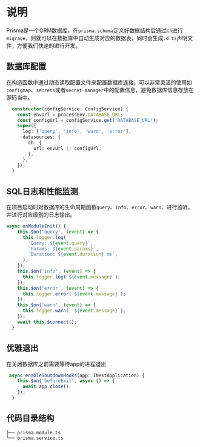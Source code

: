 # 说明

Prisma是一个ORM数据库，在`prisma.schema`定义好数据结构后通过cli进行`migrage`，则就可以在数据库中自动生成对应的数据表，同时会生成`.d.ts`声明文件，方便我们快速的进行开发。



## 数据库配置

在构造函数中通过动态读取配置文件来配置数据库连接，可以非常灵活的使用如`configmap`、`secrets`或者`secret manager`中的配置信息，避免数据库信息存放在源码当中。

```typescript
  constructor(configService: ConfigService) {
    const envUrl = processEnv.DATABASE_URL;
    const configUrl = configService.get('DATABASE_URL');
    super({
      log: ['query', 'info', 'warn', 'error'],
      datasources: {
        db: {
          url: envUrl || configUrl,
        },
      },
    });
  }
```



## SQL日志和性能监测

在项目启动时对数据库的生命周期函数`query`、`info`、`error`、`warn`、进行监听，并进行对应级别的日志输出。

```typescript
async onModuleInit() {
    this.$on('query', (event) => {
      this.logger.log(
        `Query: ${event.query}`,
        `Params: ${event.params}`,
        `Duration: ${event.duration} ms`,
      );
    });
    this.$on('info', (event) => {
      this.logger.log(`${event.message}`);
    });
    this.$on('error', (event) => {
      this.logger.error(`${event.message}`);
    });
    this.$on('warn', (event) => {
      this.logger.warn(` ${event.message}`);
    });
    await this.$connect();
  }
```



## 优雅退出

在关闭数据库之前需要等待app的进程退出

```typescript
 async enableShutdownHooks(app: INestApplication) {
    this.$on('beforeExit', async () => {
      await app.close();
    });
  }
```





## 代码目录结构

```
├── prisma.module.ts
└── prisma.service.ts
```

